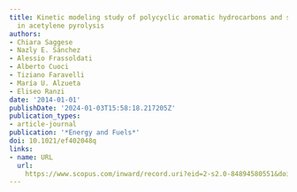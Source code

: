 ```yaml
---
title: Kinetic modeling study of polycyclic aromatic hydrocarbons and soot formation
  in acetylene pyrolysis
authors:
- Chiara Saggese
- Nazly E. Sánchez
- Alessio Frassoldati
- Alberto Cuoci
- Tiziano Faravelli
- María U. Alzueta
- Eliseo Ranzi
date: '2014-01-01'
publishDate: '2024-01-03T15:58:18.217205Z'
publication_types:
- article-journal
publication: '*Energy and Fuels*'
doi: 10.1021/ef402048q
links:
- name: URL
  url: 
    https://www.scopus.com/inward/record.uri?eid=2-s2.0-84894580551&doi=10.1021%2fef402048q&partnerID=40&md5=8f918780c19a08d552d0695015432762
---
```

